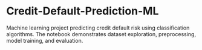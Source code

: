 # Credit-Default-Prediction-ML
Machine learning project predicting credit default risk using classification algorithms. The notebook demonstrates dataset exploration, preprocessing, model training, and evaluation.
